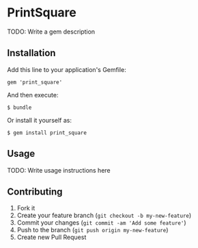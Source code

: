# PrintSquare

TODO: Write a gem description

## Installation

Add this line to your application's Gemfile:

    gem 'print_square'

And then execute:

    $ bundle

Or install it yourself as:

    $ gem install print_square

## Usage

TODO: Write usage instructions here

## Contributing

1. Fork it
2. Create your feature branch (`git checkout -b my-new-feature`)
3. Commit your changes (`git commit -am 'Add some feature'`)
4. Push to the branch (`git push origin my-new-feature`)
5. Create new Pull Request
